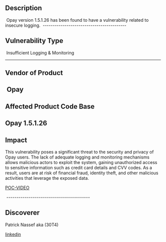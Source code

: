 ## Description
 Opay version 1.5.1.26 has been found to have a vulnerability related to insecure logging.
 ------------------------------------------
## Vulnerability Type

 Insufficient Logging & Monitoring

------------------------------------------
## Vendor of Product
 Opay
------------------------------------------

## Affected Product Code Base
Opay 1.5.1.26
------------------------------------------
## Impact

This vulnerability poses a significant threat to the security and privacy of Opay users. The lack of adequate logging and monitoring mechanisms allows malicious actors to exploit the system, gaining unauthorized access to sensitive information such as credit card details and CVV codes. As a result, users are at risk of financial fraud, identity theft, and other malicious activities that leverage the exposed data.

[POC-VIDEO](https://www.youtube.com/watch?v=HJUj3PgH7Ag&ab_channel=PatrickNassef)

 ------------------------------------------

## Discoverer

Patrick Nassef aka (30T4)

[linkedin](https://www.linkedin.com/in/patrick0x41/)